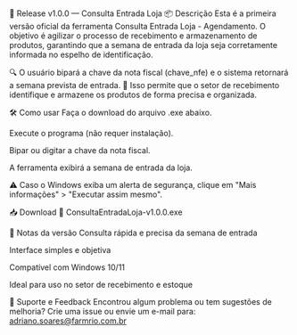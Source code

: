 🏪 Release v1.0.0 — Consulta Entrada Loja
📦 Descrição
Esta é a primeira versão oficial da ferramenta Consulta Entrada Loja - Agendamento. O objetivo é agilizar o processo de recebimento e armazenamento de produtos, garantindo que a semana de entrada da loja seja corretamente informada no espelho de identificação.

🔍 O usuário bipará a chave da nota fiscal (chave_nfe) e o sistema retornará a semana prevista de entrada. 🧾 Isso permite que o setor de recebimento identifique e armazene os produtos de forma precisa e organizada.

🛠️ Como usar
Faça o download do arquivo .exe abaixo.

Execute o programa (não requer instalação).

Bipar ou digitar a chave da nota fiscal.

A ferramenta exibirá a semana de entrada da loja.

⚠️ Caso o Windows exiba um alerta de segurança, clique em "Mais informações" > "Executar assim mesmo".

📥 Download
🔗 ConsultaEntradaLoja-v1.0.0.exe

📝 Notas da versão
Consulta rápida e precisa da semana de entrada

Interface simples e objetiva

Compatível com Windows 10/11

Ideal para uso no setor de recebimento e estoque

💬 Suporte e Feedback
Encontrou algum problema ou tem sugestões de melhoria? Crie uma issue ou envie um e-mail para: adriano.soares@farmrio.com.br
